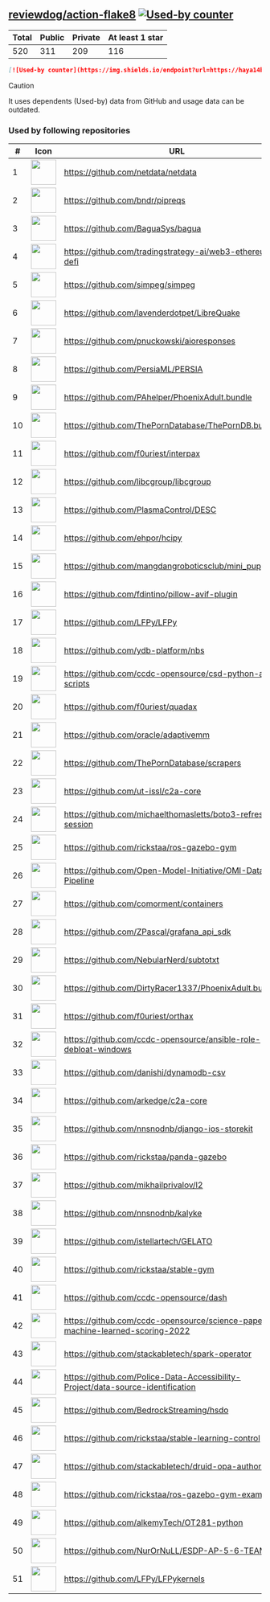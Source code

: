 





## [reviewdog/action-flake8](https://github.com/reviewdog/action-flake8) [![Used-by counter](https://img.shields.io/endpoint?url=https://haya14busa.github.io/github-used-by/data/reviewdog/action-flake8/shieldsio.json)](https://github.com/haya14busa/github-used-by/tree/main/repo/reviewdog/action-flake8)

| Total | Public | Private | At least 1 star
| ----- | ------ | ------- | ---------------
| 520 | 311 | 209 | 116 |

```md
[![Used-by counter](https://img.shields.io/endpoint?url=https://haya14busa.github.io/github-used-by/data/reviewdog/action-flake8/shieldsio.json)](https://github.com/haya14busa/github-used-by/tree/main/repo/reviewdog/action-flake8)
```

> [!CAUTION]
> It uses dependents (Used-by) data from GitHub and usage data can be outdated.

### Used by following repositories

| # | Icon | URL | Stars |
| -- | -- | -- | -- | 
|1|<img src="https://github.com/netdata.png" width=50 height=50>|https://github.com/netdata/netdata|75554|
|2|<img src="https://github.com/bndr.png" width=50 height=50>|https://github.com/bndr/pipreqs|7309|
|3|<img src="https://github.com/BaguaSys.png" width=50 height=50>|https://github.com/BaguaSys/bagua|884|
|4|<img src="https://github.com/tradingstrategy-ai.png" width=50 height=50>|https://github.com/tradingstrategy-ai/web3-ethereum-defi|714|
|5|<img src="https://github.com/simpeg.png" width=50 height=50>|https://github.com/simpeg/simpeg|576|
|6|<img src="https://github.com/lavenderdotpet.png" width=50 height=50>|https://github.com/lavenderdotpet/LibreQuake|554|
|7|<img src="https://github.com/pnuckowski.png" width=50 height=50>|https://github.com/pnuckowski/aioresponses|551|
|8|<img src="https://github.com/PersiaML.png" width=50 height=50>|https://github.com/PersiaML/PERSIA|408|
|9|<img src="https://github.com/PAhelper.png" width=50 height=50>|https://github.com/PAhelper/PhoenixAdult.bundle|378|
|10|<img src="https://github.com/ThePornDatabase.png" width=50 height=50>|https://github.com/ThePornDatabase/ThePornDB.bundle|216|
|11|<img src="https://github.com/f0uriest.png" width=50 height=50>|https://github.com/f0uriest/interpax|210|
|12|<img src="https://github.com/libcgroup.png" width=50 height=50>|https://github.com/libcgroup/libcgroup|169|
|13|<img src="https://github.com/PlasmaControl.png" width=50 height=50>|https://github.com/PlasmaControl/DESC|135|
|14|<img src="https://github.com/ehpor.png" width=50 height=50>|https://github.com/ehpor/hcipy|118|
|15|<img src="https://github.com/mangdangroboticsclub.png" width=50 height=50>|https://github.com/mangdangroboticsclub/mini_pupper_ros|117|
|16|<img src="https://github.com/fdintino.png" width=50 height=50>|https://github.com/fdintino/pillow-avif-plugin|111|
|17|<img src="https://github.com/LFPy.png" width=50 height=50>|https://github.com/LFPy/LFPy|83|
|18|<img src="https://github.com/ydb-platform.png" width=50 height=50>|https://github.com/ydb-platform/nbs|77|
|19|<img src="https://github.com/ccdc-opensource.png" width=50 height=50>|https://github.com/ccdc-opensource/csd-python-api-scripts|76|
|20|<img src="https://github.com/f0uriest.png" width=50 height=50>|https://github.com/f0uriest/quadax|67|
|21|<img src="https://github.com/oracle.png" width=50 height=50>|https://github.com/oracle/adaptivemm|66|
|22|<img src="https://github.com/ThePornDatabase.png" width=50 height=50>|https://github.com/ThePornDatabase/scrapers|64|
|23|<img src="https://github.com/ut-issl.png" width=50 height=50>|https://github.com/ut-issl/c2a-core|54|
|24|<img src="https://github.com/michaelthomasletts.png" width=50 height=50>|https://github.com/michaelthomasletts/boto3-refresh-session|46|
|25|<img src="https://github.com/rickstaa.png" width=50 height=50>|https://github.com/rickstaa/ros-gazebo-gym|44|
|26|<img src="https://github.com/Open-Model-Initiative.png" width=50 height=50>|https://github.com/Open-Model-Initiative/OMI-Data-Pipeline|35|
|27|<img src="https://github.com/comorment.png" width=50 height=50>|https://github.com/comorment/containers|30|
|28|<img src="https://github.com/ZPascal.png" width=50 height=50>|https://github.com/ZPascal/grafana_api_sdk|29|
|29|<img src="https://github.com/NebularNerd.png" width=50 height=50>|https://github.com/NebularNerd/subtotxt|26|
|30|<img src="https://github.com/DirtyRacer1337.png" width=50 height=50>|https://github.com/DirtyRacer1337/PhoenixAdult.bundle|24|
|31|<img src="https://github.com/f0uriest.png" width=50 height=50>|https://github.com/f0uriest/orthax|22|
|32|<img src="https://github.com/ccdc-opensource.png" width=50 height=50>|https://github.com/ccdc-opensource/ansible-role-debloat-windows|20|
|33|<img src="https://github.com/danishi.png" width=50 height=50>|https://github.com/danishi/dynamodb-csv|20|
|34|<img src="https://github.com/arkedge.png" width=50 height=50>|https://github.com/arkedge/c2a-core|19|
|35|<img src="https://github.com/nnsnodnb.png" width=50 height=50>|https://github.com/nnsnodnb/django-ios-storekit|19|
|36|<img src="https://github.com/rickstaa.png" width=50 height=50>|https://github.com/rickstaa/panda-gazebo|18|
|37|<img src="https://github.com/mikhailprivalov.png" width=50 height=50>|https://github.com/mikhailprivalov/l2|18|
|38|<img src="https://github.com/nnsnodnb.png" width=50 height=50>|https://github.com/nnsnodnb/kalyke|17|
|39|<img src="https://github.com/istellartech.png" width=50 height=50>|https://github.com/istellartech/GELATO|15|
|40|<img src="https://github.com/rickstaa.png" width=50 height=50>|https://github.com/rickstaa/stable-gym|12|
|41|<img src="https://github.com/ccdc-opensource.png" width=50 height=50>|https://github.com/ccdc-opensource/dash|12|
|42|<img src="https://github.com/ccdc-opensource.png" width=50 height=50>|https://github.com/ccdc-opensource/science-paper-rf-machine-learned-scoring-2022|9|
|43|<img src="https://github.com/stackabletech.png" width=50 height=50>|https://github.com/stackabletech/spark-operator|9|
|44|<img src="https://github.com/Police-Data-Accessibility-Project.png" width=50 height=50>|https://github.com/Police-Data-Accessibility-Project/data-source-identification|7|
|45|<img src="https://github.com/BedrockStreaming.png" width=50 height=50>|https://github.com/BedrockStreaming/hsdo|7|
|46|<img src="https://github.com/rickstaa.png" width=50 height=50>|https://github.com/rickstaa/stable-learning-control|6|
|47|<img src="https://github.com/stackabletech.png" width=50 height=50>|https://github.com/stackabletech/druid-opa-authorizer|6|
|48|<img src="https://github.com/rickstaa.png" width=50 height=50>|https://github.com/rickstaa/ros-gazebo-gym-examples|5|
|49|<img src="https://github.com/alkemyTech.png" width=50 height=50>|https://github.com/alkemyTech/OT281-python|5|
|50|<img src="https://github.com/NurOrNuLL.png" width=50 height=50>|https://github.com/NurOrNuLL/ESDP-AP-5-6-TEAM-2|5|
|51|<img src="https://github.com/LFPy.png" width=50 height=50>|https://github.com/LFPy/LFPykernels|5|
